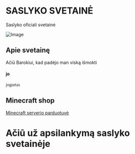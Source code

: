 # SASLYKO SVETAINĖ
Saslyko oficiali svetainė

![Image](https://media.lrytas.lt/images/2016/06/24/1491538146871_2162962_1440x960_1491538148351.jpg)

## Apie svetainę

Ačiū Barokiui, kad padėjo man viską išmokti

#### jo
<p style="font-family:Comic Sans MS">
jogurtas
</p>



## **Minecraft shop**
[Minecraft serverio parduotuvė](./shop.md)



# Ačiū už apsilankymą saslyko svetainėje

<style>
  .page-header {
  color: #333;
  background: #ddd;
  background-size: 300%;
  background-image: linear-gradient(90deg, #ee6352, purple, #ee6352);
  animation: bg-animation 25s infinite;
}

@keyframes bg-animation {
  0% {background-position: left}
  50% {background-position: right}
  100% {background-position: left}
}

.project-name {
  color: white;
 }
</style>

<style> img { pointer-events: none; } .site-footer-credits { font-size: 0%; } </style>
